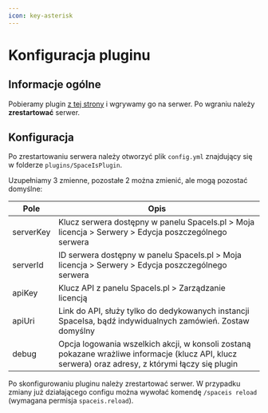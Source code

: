 ```yaml
---
icon: key-asterisk
---
```

# Konfiguracja pluginu

## Informacje ogólne

Pobieramy plugin [z tej strony](https://github.com/SpaceCodePoland/spaceis-plugin/releases) i wgrywamy go na serwer. Po wgraniu należy **zrestartować** serwer.

## Konfiguracja

Po zrestartowaniu serwera należy otworzyć plik `config.yml` znajdujący się w folderze `plugins/SpaceIsPlugin`.

Uzupełniamy 3 zmienne, pozostałe 2 można zmienić, ale mogą pozostać domyślne:

| Pole      | Opis                                                                                                                                               |
|-----------|----------------------------------------------------------------------------------------------------------------------------------------------------|
| serverKey | Klucz serwera dostępny w panelu SpaceIs.pl > Moja licencja > Serwery > Edycja poszczególnego serwera                                               |
| serverId  | ID serwera dostępny w panelu SpaceIs.pl > Moja licencja > Serwery > Edycja poszczególnego serwera                                                  |
| apiKey    | Klucz API z panelu SpaceIs.pl > Zarządzanie licencją                                                                                               |
| apiUri    | Link do API, służy tylko do dedykowanych instancji SpaceIsa, bądź indywidualnych zamówień. Zostaw domyślny                                         |
| debug     | Opcja logowania wszelkich akcji, w konsoli zostaną pokazane wrażliwe informacje (klucz API, klucz serwera) oraz adresy, z którymi łączy się plugin |


Po skonfigurowaniu pluginu należy zrestartować serwer. W przypadku zmiany już działającego configu można wywołać komendę ```/spaceis reload``` (wymagana permisja `spaceis.reload`).

